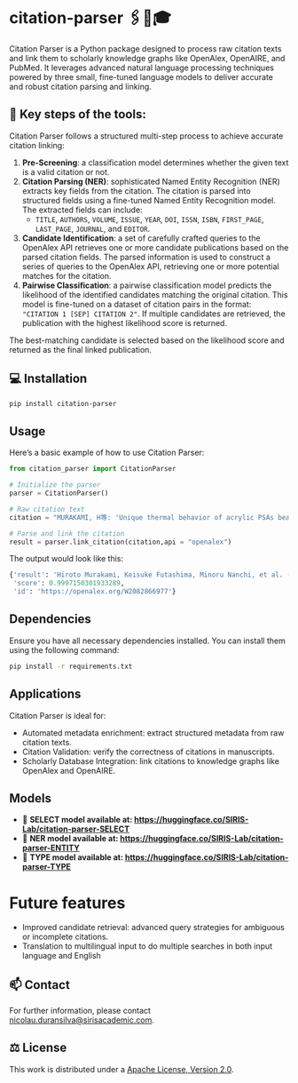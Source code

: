 # citation-parser 🖇️🧻🎓
Citation Parser is a Python package designed to process raw citation texts and link them to scholarly knowledge graphs like OpenAlex, OpenAIRE, and PubMed. It leverages advanced natural language processing techniques powered by three small, fine-tuned language models to deliver accurate and robust citation parsing and linking.

## 🔨 Key steps of the tools:

Citation Parser follows a structured multi-step process to achieve accurate citation linking:

1. **Pre-Screening**: a classification model determines whether the given text is a valid citation or not.
2. **Citation Parsing (NER)**: sophisticated Named Entity Recognition (NER) extracts key fields from the citation. The citation is parsed into structured fields using a fine-tuned Named Entity Recognition model. The extracted fields can include:
    - `TITLE`, `AUTHORS`, `VOLUME`, `ISSUE`, `YEAR`, `DOI`, `ISSN`, `ISBN`, `FIRST_PAGE`, `LAST_PAGE`, `JOURNAL`, and `EDITOR`.
3. **Candidate Identification**: a set of carefully crafted queries to the OpenAlex API retrieves one or more candidate publications based on the parsed citation fields. The parsed information is used to construct a series of queries to the OpenAlex API, retrieving one or more potential matches for the citation.
4. **Pairwise Classification**: a pairwise classification model predicts the likelihood of the identified candidates matching the original citation. This model is fine-tuned on a dataset of citation pairs in the format: `"CITATION 1 [SEP] CITATION 2"`. If multiple candidates are retrieved, the publication with the highest likelihood score is returned.

The best-matching candidate is selected based on the likelihood score and returned as the final linked publication.

## 💻 Installation

```bash
pip install citation-parser
```

## Usage

Here’s a basic example of how to use Citation Parser:

```python
from citation_parser import CitationParser

# Initialize the parser
parser = CitationParser()

# Raw citation text
citation = "MURAKAMI, H等: 'Unique thermal behavior of acrylic PSAs bearing long alkyl side groups and crosslinked by aluminum chelate', 《EUROPEAN POLYMER JOURNAL》"

# Parse and link the citation
result = parser.link_citation(citation,api = "openalex")
```

The output would look like this:
```python
{'result': 'Hiroto Murakami, Keisuke Futashima, Minoru Nanchi, et al. (2010). Unique thermal behavior of acrylic PSAs bearing long alkyl side groups and crosslinked by aluminum chelate. European Polymer Journal, 47 378-384. doi: 10.1016/j.eurpolymj.2010.12.012',
 'score': 0.9997150301933289,
 'id': 'https://openalex.org/W2082866977'}
```

## Dependencies

Ensure you have all necessary dependencies installed. You can install them using the following command:

```bash
pip install -r requirements.txt
```

## Applications

Citation Parser is ideal for:
- Automated metadata enrichment: extract structured metadata from raw citation texts.
- Citation Validation: verify the correctness of citations in manuscripts.
- Scholarly Database Integration: link citations to knowledge graphs like OpenAlex and OpenAIRE.

## Models
- 🤗 **SELECT model available at: https://huggingface.co/SIRIS-Lab/citation-parser-SELECT**
- 🤗 **NER model available at: https://huggingface.co/SIRIS-Lab/citation-parser-ENTITY**
- 🤗 **TYPE model available at: https://huggingface.co/SIRIS-Lab/citation-parser-TYPE**

# Future features
- Improved candidate retrieval: advanced query strategies for ambiguous or incomplete citations.
- Translation to multilingual input to do multiple searches in both input language and English

## 📫 Contact

For further information, please contact <nicolau.duransilva@sirisacademic.com>.

## ⚖️ License

This work is distributed under a [Apache License, Version 2.0](https://www.apache.org/licenses/LICENSE-2.0).

